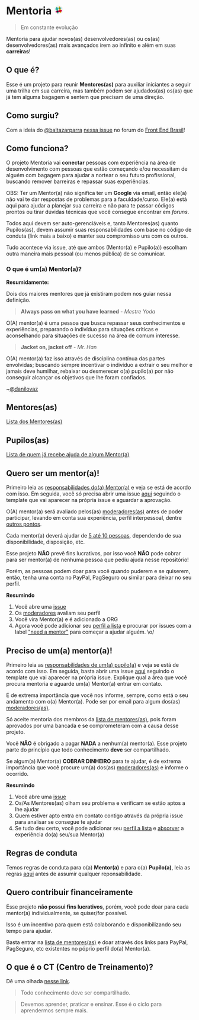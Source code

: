 # Mentoria  <a href="https://ctgroups.herokuapp.com/" title="Acesse nosso Slack" target="_blank"><img src="/img/Slack.png" alt="Acesse nosso Slack" width="25px"></a>
> Em constante evolução

Mentoria para ajudar novos(as) desenvolvedores(as) ou os(as) desenvolvedores(as) mais avançados irem ao infinito e além em suas **carreiras**!

## O que é?

Esse é um projeto para reunir **Mentores(as)** para auxiliar iniciantes a seguir uma trilha em sua carreira, mas também podem ser ajudados(as) os(as) que já tem alguma bagagem e sentem que precisam de uma direção.

## Como surgiu?

Com a ideia do [@baltazarparra](https://github.com/baltazarparra) [nessa issue](https://github.com/frontendbr/open-source/issues/5) no forum do [Front End Brasil](https://github.com/frontendbr)!

## Como funciona?

O projeto Mentoria vai **conectar** pessoas com experiência na área de desenvolvimento com pessoas que estão começando e/ou necessitam de alguém com bagagem para ajudar a nortear o seu futuro profissional, buscando remover barreiras e repassar suas experiências.

OBS: Ter um Mentor(a) não significa ter um **Google** via email, então ele(a) não vai te dar respostas de problemas para a faculdade/curso. Ele(a) está aqui para ajudar a planejar sua carreira e não para te passar códigos prontos ou tirar dúvidas técnicas que você consegue encontrar em *foruns*.

Todos aqui devem ser auto-gerenciáveis e, tanto Mentores(as) quanto Pupilos(as), devem assumir suas responsabilidades com base no código de conduta (link mais a baixo) e manter seu compromisso uns com os outros.

Tudo acontece via issue, até que ambos (Mentor(a) e Pupilo(a)) escolham outra maneira mais pessoal (ou menos pública) de se comunicar.

### O que é um(a) Mentor(a)?

**Resumidamente:**

Dois dos maiores mentores que já existiram podem nos guiar nessa definição.

> **Always pass on what you have learned** - *Mestre Yoda*

O(A) mentor(a) é uma pessoa que busca repassar seus conhecimentos e experiências, preparando o indivíduo para situações críticas e aconselhando para situações de sucesso na área de comum interesse.

> **Jacket on, jacket off** - *Mr. Han*

O(A) mentor(a) faz isso através de disciplina contínua das partes envolvidas; buscando sempre incentivar o indivíduo a extrair o seu melhor e jamais deve humilhar, rebaixar ou desmerecer o(a) pupílo(a) por não conseguir alcançar os objetivos que lhe foram confiados.

~[@danilovaz](https://github.com/training-center/mentoria/issues/1#issuecomment-207592225)

## Mentores(as)

[Lista dos Mentores(as)](/mentores)

## Pupilos(as)

[Lista de quem já recebe ajuda de algum Mentor(a)](/pupilos)

## Quero ser um mentor(a)!

Primeiro leia as [responsabilidades do(a) Mentor(a)](/mentores/responsibility.md) e veja se está de acordo com isso. Em seguida, você só precisa abrir uma issue [aqui](https://github.com/training-center/mentoria/issues) seguindo o template que vai aparecer na própria issue e aguardar a aprovação.

O(A) mentor(a) será avaliado pelos(as) [moderadores(as)](/MODERATORS.md) antes de poder participar, levando em conta sua experiência, perfil interpessoal, dentre [outros pontos](https://github.com/training-center/mentoria/issues/1).

Cada mentor(a) deverá ajudar de [5 até 10 pessoas](https://github.com/training-center/mentoria/issues/2), dependendo de sua disponibilidade, disposição, etc.

Esse projeto **NÃO** prevê fins lucrativos, por isso você **NÃO** pode cobrar para ser mentor(a) de nenhuma pessoa que pediu ajuda nesse repositório!

Porém, as pessoas podem doar para você quando puderem e se quiserem, então, tenha uma conta no PayPal, PagSeguro ou similar para deixar no seu perfil.

**Resumindo**

1. Você abre uma [issue](https://github.com/training-center/mentoria/issues/new)
2. Os [moderadores](/MODERATORS.md) avaliam seu perfil
3. Você vira Mentor(a) e é adicionado a ORG
4. Agora você pode adicionar seu [perfil a lista](./mentores/perfis/) e procurar por issues com a label ["need a mentor"](https://github.com/training-center/mentoria/issues?q=is%3Aopen+is%3Aissue+label%3A%22need+a+mentor%22) para começar a ajudar alguém. \o/

## Preciso de um(a) mentor(a)!

Primeiro leia as [responsabilidades de um(a) pupilo(a)](/pupilos/responsibility.md) e veja se está de acordo com isso. Em seguida, basta abrir uma issue [aqui](https://github.com/training-center/mentoria/issues) seguindo o template que vai aparecer na própria issue. Explique qual a área que você procura mentoria e aguarde um(a) Mentor(a) entrar em contato.

É de extrema importância que você nos informe, sempre, como está o seu andamento com o(a) Mentor(a). Pode ser por email para algum dos(as) [moderadores(as)](/MODERATORS.md).

Só aceite mentoria dos membros da [lista de mentores(as)](/mentores), pois foram aprovados por uma bancada e se comprometeram com a causa desse projeto.

Você **NÃO** é obrigado a pagar **NADA** a nenhum(a) mentor(a). Esse projeto parte do princípio que todo conhecimento **deve** ser compartilhado.

Se algum(a) Mentor(a) **COBRAR DINHEIRO** para te ajudar, é de extrema importância que você procure um(a) dos(as) [moderadores(as)](/MODERATORS.md) e informe o ocorrido.

**Resumindo**

1. Você abre uma [issue](https://github.com/training-center/mentoria/issues/new)
2. Os/As Mentores(as) olham seu problema e verificam se estão aptos a lhe ajudar
3. Quem estiver apto entra em contato contigo através da própria issue para analisar se consegue te ajudar
4. Se tudo deu certo, você pode adicionar seu [perfil a lista](./pupilos/perfis/) e [absorver](./img/cell.png) a experiência do(a) seu/sua Mentor(a)

## Regras de conduta

Temos regras de conduta para o(a) **Mentor(a)** e para o(a) **Pupilo(a)**, leia as regras [aqui](/CONDUTA.md) antes de assumir qualquer reponsabilidade.

## Quero contribuir financeiramente

Esse projeto **não possui fins lucrativos**, porém, você pode doar para cada mentor(a) individualmente, se quiser/for possível.

Isso é um incentivo para quem está colaborando e disponibilizando seu tempo para ajudar.

Basta entrar na [lista de mentores(as)](/mentores) e doar através dos links para PayPal, PagSeguro, etc existentes no póprio perfil do(a) Mentor(a).

## O que é o CT (Centro de Treinamento)?

Dê uma olhada [nesse link](https://github.com/training-center/sobre).

> Todo conhecimento deve ser compartilhado.

> Devemos aprender, praticar e ensinar. Esse é o ciclo para aprendermos sempre mais.
